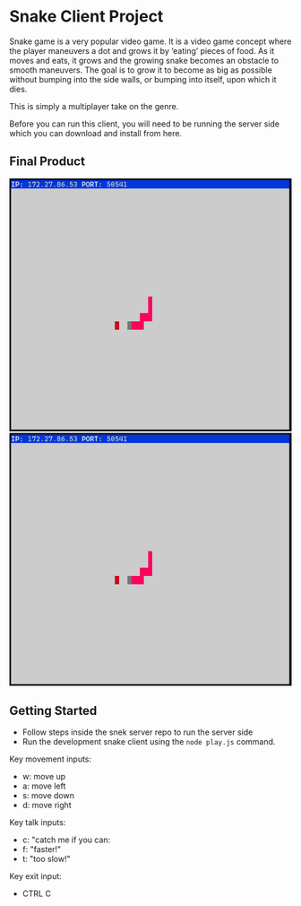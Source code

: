 # Snake Client Project

Snake game is a very popular video game. It is a video game concept where the player maneuvers a dot and grows it by ‘eating’ pieces of food. As it moves and eats, it grows and the growing snake becomes an obstacle to smooth maneuvers. The goal is to grow it to become as big as possible without bumping into the side walls, or bumping into itself, upon which it dies.

This is simply a multiplayer take on the genre.

Before you can run this client, you will need to be running the server side which you can download and install from here.

## Final Product

<picture>
    <img alt="Snake Game" src="/media/snake.PNG">
</picture>

<picture>
  <source media="(prefers-color-scheme: dark)" srcset="https://raw.githubusercontent.com/eliachow/snake-client/master/media/snake.PNG">
  <source media="(prefers-color-scheme: light)" srcset="https://raw.githubusercontent.com/eliachow/snake-client/master/media/snake.PNG">
  <img alt="Snake Game." src="https://raw.githubusercontent.com/eliachow/snake-client/master/media/snake.PNG">
</picture>

## Getting Started

- Follow steps inside the snek server repo to run the server side
- Run the development snake client using the `node play.js` command.

Key movement inputs:

- w: move up
- a: move left
- s: move down
- d: move right

Key talk inputs:

- c: "catch me if you can:
- f: "faster!"
- t: "too slow!"

Key exit input:

- CTRL C
